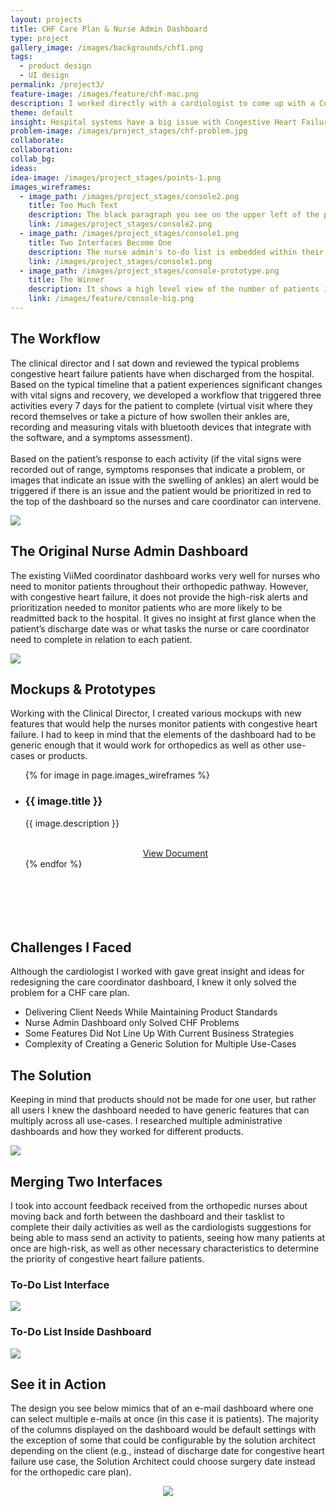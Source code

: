 ```yaml
---
layout: projects
title: CHF Care Plan & Nurse Admin Dashboard
type: project
gallery_image: /images/backgrounds/chf1.png
tags:
  - product design
  - UI design
permalink: /project3/
feature-image: /images/feature/chf-mac.png
description: I worked directly with a cardiologist to come up with a Congestive Heart Failure (CHF) program to build with ViiMed’s platform. This product involved the re-design of the existing nurse coordinator dashboard.
theme: default
insight: Hospital systems have a big issue with Congestive Heart Failure patients in that they get readmitted back to the hospital post-discharge. Not only is this very expensive for the hospital, but it also reduces patient satisfaction scores and HCAHP scores. <br /><br />The Clinical Director and Fellowship Program Director for Cardiovascular Medicine at the University of Louisville approached ViiMed with the idea of creating a remote care plan for CHF patients after they leave the hospital. The idea behind the program was to minimize hospital readmissions during the critical 30 day period after the patient is discharged from the hospital.  
problem-image: /images/project_stages/chf-problem.jpg
collaborate:
collaboration:
collab_bg:
ideas:
idea-image: /images/project_stages/points-1.png
images_wireframes:
  - image_path: /images/project_stages/console2.png
    title: Too Much Text
    description: The black paragraph you see on the upper left of the patients' progress bar is a string of data collected from the enrollment form (the nurse fills out a form on the software to enroll the patient into the program prior to when they leave the hospital).
    link: /images/project_stages/console2.png
  - image_path: /images/project_stages/console1.png
    title: Two Interfaces Become One
    description: The nurse admin's to-do list is embedded within their dashboard where they manage their patients (two interfaces becoming one so they don't have to jump back and forth). It is also an overall view of each patient's severity rating. Clicking on an individual dot on the scatterplot allows the user to "drill down" into that patient's medical profile.
    link: /images/project_stages/console1.png
  - image_path: /images/project_stages/console-prototype.png
    title: The Winner
    description: It shows a high level view of the number of patients in each severity category, and allows for generic use for all use-cases. We discussed that this dashboard view was essentially easier for the dev team to tweak as it contained the majority of the existing features, but in a different layout.
    link: /images/feature/console-big.png
---
```


<div  project-elements="middle" class="container default" >
  <h2 class="trafalgar text-center" >The Workflow</h2>
  <p class="long-primer text-center" >The clinical director and I sat down and reviewed the typical problems congestive heart failure patients have when discharged from the hospital. Based on the typical timeline that a patient experiences significant changes with vital signs and recovery, we developed a workflow that triggered three activities every 7 days for the patient to complete (virtual visit where they record themselves or take a picture of how swollen their ankles are, recording and measuring vitals with bluetooth devices that integrate with the software, and a symptoms assessment).
  <br><br>
  Based on the patient’s response to each activity (if the vital signs were recorded out of range, symptoms responses that indicate a problem, or images that indicate an issue with the swelling of ankles) an alert would be triggered if there is an issue and the patient would be prioritized in red to the top of the dashboard so the nurses and care coordinator can intervene.</p>
</div>
<div>
  <img src="/images/project_stages/chf-display@2x.jpg" class="display-case">
</div>
<div  project-elements="left" class="container default" >
  <h2 class="double-pica" >The Original Nurse Admin Dashboard</h2>
  <p class="long-primer" >The existing ViiMed coordinator dashboard works very well for nurses who need to monitor patients throughout their orthopedic pathway. However, with congestive heart failure, it does not provide the high-risk alerts and prioritization needed to monitor patients who are more likely to be readmitted back to the hospital. It gives no insight at first glance when the patient’s discharge date was or what tasks the nurse or care coordinator need to complete in relation to each patient. </p>
</div>
<div>
  <img class="display-case" src="/images/og-dashboard-nurse.jpg" >
</div>
<div  project-elements="middle" class="container default" >
  <h2 class="trafalgar text-center" >Mockups & Prototypes</h2>
  <p class="long-primer text-center" >Working with the Clinical Director, I created various mockups with new features that would help the nurses monitor patients with congestive heart failure. I had to keep in mind that the elements of the dashboard had to be generic enough that it would work for orthopedics as well as other use-cases or products.</p>
</div>
<div project-thumbnails style="padding-bottom: 70px;">
  <ul>
    {% for image in page.images_wireframes %}
    <li >
    <div class="preview" style="background-position: center top; background-image: url('{{ image.image_path }}')">
    </div>
      <h3 class="great-primer">{{ image.title }}</h3>
      <p class="long-primer">{{ image.description }}</p>
      <center>
      <br>
      <a href="{{ image.link }}">View Document</a>
      </center>
    </li>
    {% endfor %}
  </ul>
</div>
<div project-elements="middle" class="container grapefruit-bg invert">
  <h2 class="trafalgar text-center" >Challenges I Faced</h2>
  <p class="long-primer text-center">Although the cardiologist I worked with gave great insight and ideas for redesigning the care coordinator dashboard, I knew it only solved the problem for a CHF care plan. </p>
  <div split="list">
    <ul class="invert-icons">
      <li data-icon="&#xe056;" class="icon long-primer"><span>Delivering Client Needs While Maintaining Product Standards</span></li>
      <li data-icon="&#xe004;" class="icon long-primer"><span>Nurse Admin Dashboard only Solved CHF Problems</span></li>
      <li data-icon="&#xe01d;" class="icon long-primer"><span>Some Features Did Not Line Up With Current Business Strategies</span></li>
      <li data-icon="&#xe02a;" class="icon long-primer"><span>Complexity of Creating a Generic Solution for Multiple Use-Cases</span></li>
    </ul>
  </div>
</div>

<div project-elements="middle" class="container default">
  <h2 class="trafalgar text-center" >The Solution</h2>
  <p class="long-primer text-center">Keeping in mind that products should not be made for one user, but rather all users I knew the dashboard needed to have generic features that can multiply across all use-cases. I researched multiple administrative dashboards and how they worked for different products.</p>
</div>
<div>
  <img src="/images/project_stages/chf-dash-display.png" class="display-case">
</div>
<div project-elements="middle" class="container default">
  <h2 class="trafalgar text-center" >Merging Two Interfaces</h2>
  <p class="long-primer text-center">I took into account feedback received from the orthopedic nurses about moving back and forth between the dashboard and their tasklist to complete their daily activities as well as the cardiologists suggestions for being able to mass send an activity to patients, seeing how many patients at once are high-risk, as well as other necessary characteristics to determine the priority of congestive heart failure patients.</p>
</div>
<div before-after>
  <div before-large>
    <h3 class="great-primer text-center">To-Do List Interface</h3>
    <img src="/images/project_stages/nurse-task.png">
  </div>
  <div after-large>
    <h3 class="great-primer text-center">To-Do List Inside Dashboard</h3>
    <img src="/images/project_stages/chf-combined.png">
  </div>
</div>


<div project-elements="middle" class="container default">
  <h2 class="trafalgar text-center" >See it in Action</h2>
  <p class="long-primer text-center">The design you see below mimics that of an e-mail dashboard where one can select multiple e-mails at once (in this case it is patients). The majority of the columns displayed on the dashboard would be default settings with the exception of some that could be configurable by the solution architect depending on the client (e.g., instead of discharge date for congestive heart failure use case, the Solution Architect could choose surgery date instead for the orthopedic care plan).</p>
  <center>
  <img src="/images/feature/chf-demo.gif" class="display-case card-display">
  </center>
</div>
